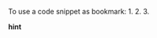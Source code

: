 
<!-- TODO get images from sildes, get text from observabel HQ audit  -->
To use a code snippet as bookmark:
1.
2. 
3.  

**hint**
